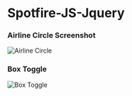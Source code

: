 
# Spotfire-JS-Jquery

### Airline Circle Screenshot 
![Airline Circle](https://user-images.githubusercontent.com/86184439/122722877-de7fb600-d28f-11eb-86eb-95104d2be4a3.PNG)

### Box Toggle
![Box Toggle](https://user-images.githubusercontent.com/86184439/122724419-88ac0d80-d291-11eb-94c2-84ff6f276e79.PNG)
